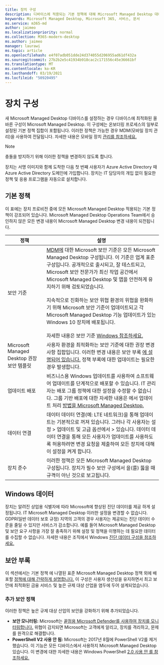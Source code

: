 ```yaml
---
title: 장치 구성
description: 디바이스에 적용되는 기본 정책에 대해 Microsoft Managed Desktop 대해 자세히 알아보습니다.
keywords: Microsoft Managed Desktop, Microsoft 365, 서비스, 문서
ms.service: m365-md
author: jaimeo
ms.localizationpriority: normal
ms.collection: M365-modern-desktop
ms.author: jaimeo
manager: laurawi
ms.topic: article
ms.openlocfilehash: e4f07adb051dde24d374055d206955ad61df432a
ms.sourcegitcommit: 27b2b2e5c41934b918cac2c171556c45e36661bf
ms.translationtype: MT
ms.contentlocale: ko-KR
ms.lasthandoff: 03/19/2021
ms.locfileid: "50920495"
---
```

# <a name="device-configuration"></a>장치 구성


<!--This topic is the target for a "Learn more" link in the Enterprise Agreement (aka.ms/dev-config); do not delete.-->

<!-- Device configuration and Security Addendum-->

새 Microsoft Managed Desktop 디바이스를 설정하는 경우 디바이스에 최적화된 올바른 구성이 Microsoft Managed Desktop. 이 구성에는 온보더링 프로세스의 일부로 설정된 기본 정책 집합이 포함됩니다. 이러한 정책은 가능한 경우 MDM(모바일 장치 관리)을 사용하여 전달됩니다. 자세한 내용은 모바일 장치 [관리를 참조하세요.](/windows/client-management/mdm/) 

>[!NOTE]
>충돌을 방지하기 위해 이러한 정책을 변경하지 않도록 합니다.

장치는 서명 이미지와 함께 도착한 다음 첫 번째 사용자가 Azure Active Directory 때 Azure Active Directory 도메인에 가입합니다. 장치는 IT 담당자의 개입 없이 필요한 정책 및 응용 프로그램을 자동으로 설치합니다.

## <a name="default-policies"></a>기본 정책

이 표에는 장치 프로비전 중에 모든 Microsoft Managed Desktop 적용되는 기본 정책이 강조되어 있습니다. Microsoft Managed Desktop Operations Team에서 승인하지 않은 모든 변경 내용이 Microsoft Managed Desktop 변경 내용이 되전됩니다.

정책 | 설명
--- | ---
보안 기준 | [MDM에](/windows/device-security/windows-security-baselines) 대한 Microsoft 보안 기준은 모든 Microsoft Managed Desktop 구성됩니다. 이 기준은 업계 표준 구성입니다. 공개적으로 출시되고, 잘 테스트되고, Microsoft 보안 전문가가 최신 작업 공간에서 Microsoft Managed Desktop 및 앱을 안전하게 유지하기 위해 검토되었습니다. <br><br>지속적으로 진화하는 보안 위협 환경의 위협을 완화하기 위해 Microsoft 보안 기준이 업데이트되고 각 Microsoft Managed Desktop 기능 업데이트가 있는 Windows 10 장치에 배포됩니다.<br><br>자세한 내용은 보안 기준 [Windows 참조하세요.](/windows/security/threat-protection/windows-security-baselines)
Microsoft Managed Desktop 권장 보안 템플릿 | 사용자 환경을 최적화하는 보안 기준에 대한 권장 변경 사항 집합입니다.  이러한 변경 내용은 보안 부록 [에 설명되어 있습니다.](#security-addendum) 정책 부록에 대한 업데이트는 필요한 경우 발생합니다.  
업데이트 배포 | 비즈니스용 Windows 업데이트를 사용하여 소프트웨어 업데이트를 단계적으로 배포할 수 있습니다. IT 관리자는 배포 그룹 정책에 대한 설정을 수정할 수 없습니다. 그룹 기반 배포에 대한 자세한 내용은 에서 업데이트 처리 [방법을 Microsoft Managed Desktop.](updates.md)
데이터 연결 | 데이터 데이터 연결(예: LTE 네트워크)을 통해 업데이트는 기본적으로 꺼져 있습니다. 그러나 각 사용자는 설정 > 업데이트 및 고급 옵션에서 > 있습니다. 데이터 데이터 연결을 통해 모든 사용자가 업데이트를 사용하도록 허용하려면 변경 요청을 제출하여 모든 장치에 대해 이 설정을 켜게 합니다. [](../working-with-managed-desktop/admin-support.md)
| 장치 준수 | 이러한 정책은 모든 Microsoft Managed Desktop 구성됩니다. 장치가 필수 보안 구성에서 을(를) 뚫을 때 규격이 아닌 것으로 보고됩니다.

## <a name="windows-diagnostic-data"></a>Windows 데이터

 장치는 알려진 상업용 식별자에 따라 Microsoft에 향상된 진단 데이터를 제공 하게 설정됩니다. IT Microsoft Managed Desktop 이러한 설정을 변경할 수 없습니다. GDPR(일반 데이터 보호 규정) 지역의 고객의 경우 사용자는 제공되는 진단 데이터 수준을 줄일 수 있지만 서비스가 감소합니다. 예를 들어 Microsoft Managed Desktop 및 보안 요구 사항을 가장 잘 충족하기 위해 설정 및 정책을 이행하는 데 필요한 데이터를 수집할 수 없습니다. 자세한 내용은 조직에서 Windows [진단 데이터 구성을 참조하세요.](/windows/privacy/configure-windows-diagnostic-data-in-your-organization#enhanced-level)

## <a name="security-addendum"></a>보안 부록

 이 섹션에서는 기본 정책 에 나열된 표준 Microsoft Managed Desktop 정책 외에 배포할 [정책에 대해 간략하게 설명합니다.](#default-policies) 이 구성은 사용자 생산성을 유지하면서 최고 보안에 최적화된 금융 서비스 및 높은 규제 대상 산업을 염두에 두어 설계되었습니다.

 ### <a name="additional-security-policies"></a>추가 보안 정책

 이러한 정책은 높은 규제 대상 산업의 보안을 강화하기 위해 추가되었습니다. 
 - **보안 모니터링:** Microsoft는 [끝점용 Microsoft Defender를 사용하여 장치를 모니터링합니다.](/windows/security/threat-protection/windows-defender-atp/windows-defender-advanced-threat-protection) 위협이 감지되면 Microsoft는 고객에게 알리고, 장치를 격리하고, 문제를 원격으로 해결합니다. 
 - **PowerShell V2 사용 안 됨:** Microsoft는 2017년 8월에 PowerShell V2를 제거했습니다. 이 기능은 모든 디바이스에서 사용하지 Microsoft Managed Desktop 있습니다. 이 변경에 대한 자세한 내용은 Windows PowerShell [2.0 사용 안 를 참조하세요.](https://devblogs.microsoft.com/powershell/windows-powershell-2-0-deprecation/)